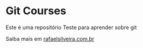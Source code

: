 # Git Courses


Este é uma repositório Teste para aprender sobre git

Saiba mais em [rafaelsilveira.com.br](http://rafaelsilveira.com.br)
